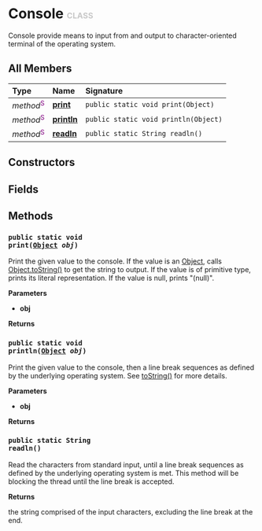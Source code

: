 # Console <font color="#C8C8C8" size="3">CLASS</font>

Console provide means to input from and output to character-oriented terminal of the operating system.

## All Members
|**Type**|**Name**|**Signature**
|:-------|:-------|:------------
|*method*<font color="#800080"><sup>S</sup></font>|<a href="#m-print-Object"><b>print</b></a>|`public static void print(Object)`
|*method*<font color="#800080"><sup>S</sup></font>|<a href="#m-println-Object"><b>println</b></a>|`public static void println(Object)`
|*method*<font color="#800080"><sup>S</sup></font>|<a href="#m-readln-void"><b>readln</b></a>|`public static String readln()`

## Constructors

## Fields

## Methods
<a name="m-print-Object"></a>
### <code>public static void print([Object](../../Object) *obj*)</code>
Print the given value to the console. If the value is an <a href="../../Object">Object</a>, calls <a href="../../Object#m-toString-void">Object.toString()</a> to get the string to output. If the value is of primitive type, prints its literal representation. If the value is null, prints "(null)".

**Parameters**

<a name="m-print-Object-p-obj"></a>
- **obj**


**Returns**

<a name="m-print-Object-r"></a>

<a name="m-println-Object"></a>
### <code>public static void println([Object](../../Object) *obj*)</code>
Print the given value to the console, then a line break sequences as defined by the underlying operating system. See <a href="../../Object#m-toString-void">toString()</a> for more details.

**Parameters**

<a name="m-println-Object-p-obj"></a>
- **obj**


**Returns**

<a name="m-println-Object-r"></a>

<a name="m-readln-void"></a>
### <code>public static String readln()</code>
Read the characters from standard input, until a line break sequences as defined by the underlying operating system is met. This method will be blocking the thread until the line break is accepted.

**Returns**

<a name="m-readln-void-r"></a>the string comprised of the input characters, excluding the line break at the end.

